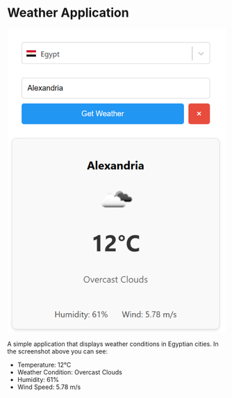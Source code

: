 # Weather Application

![Weather in Alexandria](weather-screenshot.png)

A simple application that displays weather conditions in Egyptian cities. In the screenshot above you can see:
- Temperature: 12°C
- Weather Condition: Overcast Clouds
- Humidity: 61%
- Wind Speed: 5.78 m/s
